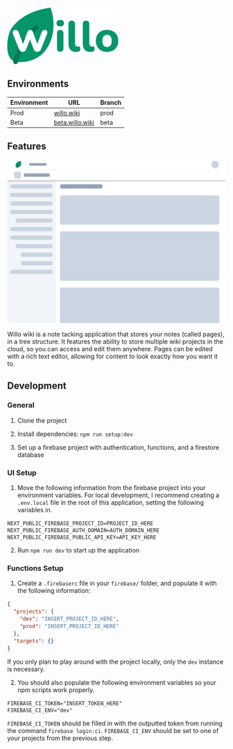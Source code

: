 ![Willo Wiki Logo](/public/branding/wordmark/WilloWordmark256.png)

## Environments

| Environment | URL                                        | Branch |
| ----------- | ------------------------------------------ | ------ |
| Prod        | [willo.wiki](https://willo.wiki)           | prod   |
| Beta        | [beta.willo.wiki](https://beta.willo.wiki) | beta   |

## Features

![Mockup of a Wiki Page](/public/images/WikiPageMockup.png)

Willo wiki is a note tacking application that stores your notes (called pages), in a tree structure. It features the ability to store multiple wiki projects in the cloud, so you can access and edit them anywhere. Pages can be edited with a rich text editor, allowing for content to look exactly how you want it to.

## Development

### General

1. Clone the project

2. Install dependencies: `npm run setup:dev`

3. Set up a firebase project with authentication, functions, and a firestore database

### UI Setup

1. Move the following information from the firebase project into your environment variables. For local development, I recommend creating a `.env.local` file in the root of this application, setting the following variables in.

```
NEXT_PUBLIC_FIREBASE_PROJECT_ID=PROJECT_ID_HERE
NEXT_PUBLIC_FIREBASE_AUTH_DOMAIN=AUTH_DOMAIN_HERE
NEXT_PUBLIC_FIREBASE_PUBLIC_API_KEY=API_KEY_HERE
```

2. Run `npm run dev` to start up the application

### Functions Setup

1. Create a `.firebaserc` file in your `firebase/` folder, and populate it with the following information:

```json
{
  "projects": {
    "dev": "INSERT_PROJECT_ID_HERE",
    "prod": "INSERT_PROJECT_ID_HERE"
  },
  "targets": {}
}
```

If you only plan to play around with the project locally, only the `dev` instance is necessary.

2. You should also populate the following environment variables so your npm scripts work properly.

```
FIREBASE_CI_TOKEN="INSERT_TOKEN_HERE"
FIREBASE_CI_ENV="dev"
```

`FIREBASE_CI_TOKEN` should be filled in with the outputted token from running the command `firebase login:ci`. `FIREBASE_CI_ENV` should be set to one of your projects from the previous step.
